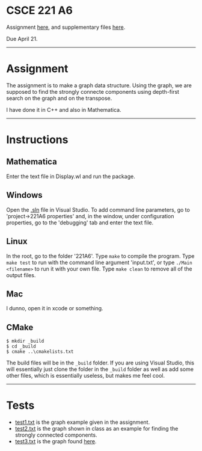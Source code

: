 # CSCE 221 A6
Assignment [here](https://www.dropbox.com/s/vfoyy1ye5c5xkyi/221-16a-A6.pdf?dl=0), 
and supplementary files [here](https://www.dropbox.com/sh/rcykbptpvj9og7n/AADdbkxw-lxc0gcjXpwOeh90a?dl=0).

Due April 21.

---
# Assignment
The assignment is to make a graph data structure.
Using the graph, we are supposed to find the strongly connecte components using
depth-first search on the graph and on the transpose.

I have done it in C++ and also in Mathematica.

---

# Instructions

## Mathematica
Enter the text file in Display.wl and run the package.

## Windows
Open the [.sln](https://bitbucket.org/gaikema/csce221-a6/src/983578edd3dae28726b37fc0e60ca098925fafb4/221A6.sln?at=master&fileviewer=file-view-default) file in Visual Studio.
To add command line parameters, go to 'project->221A6 properties' and, in the window, under configuration properties, 
go to the 'debugging' tab and enter the text file.

## Linux
In the root, go to the folder '221A6'.
Type `make` to compile the program.
Type `make test` to run with the command line argument 'input.txt',
or type	`./Main <filename>` to run it with your own file.
Type `make clean` to remove all of the output files.

## Mac
I dunno, open it in xcode or something.

## CMake
```
$ mkdir _build
$ cd _build
$ cmake ..\cmakelists.txt
```
The build files will be in the `_build` folder.
If you are using Visual Studio, this will essentially just clone the folder in the `_build` folder as well as add some other files,
which is essentially useless, but makes me feel cool.

---

# Tests
* [test1.txt](https://bitbucket.org/gaikema/csce221-a6/src/41209edfb34d93d6df8f381c5e0af4cc4e433666/221A6/test1.txt?at=master&fileviewer=file-view-default)
is the graph example given in the assignment.
* [test2.txt](https://bitbucket.org/gaikema/csce221-a6/src/41209edfb34d93d6df8f381c5e0af4cc4e433666/221A6/test2.txt?at=master&fileviewer=file-view-default)
is the graph shown in class as an example for finding the strongly connected components.
* [test3.txt](https://bitbucket.org/gaikema/csce221-a6/src/41209edfb34d93d6df8f381c5e0af4cc4e433666/221A6/test3.txt?at=master&fileviewer=file-view-default)
is the graph found [here](http://courses.cs.tamu.edu/teresa/cpsc211/BFS-DFS/DFS/DFS.html).
